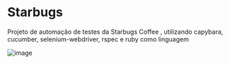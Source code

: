 # Starbugs

Projeto de automação de testes da <a hreft = 'https://starbugs-qa.vercel.app/' > Starbugs Coffee </a>, utilizando capybara, cucumber, selenium-webdriver, rspec e ruby como linguagem

![image](https://github.com/user-attachments/assets/44fab4ec-dae4-4128-b855-0f331782c458)
